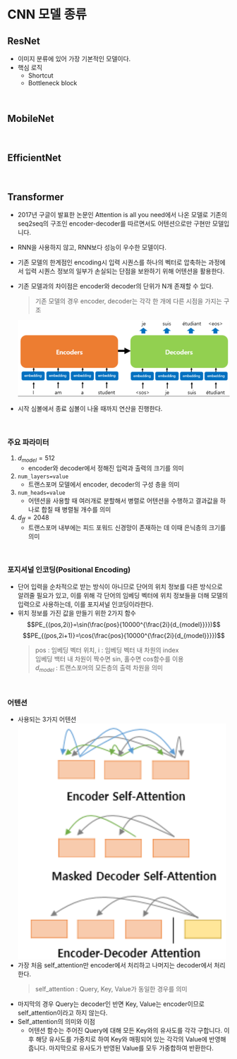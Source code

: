 # CNN 모델 종류

## ResNet  
 - 이미지 분류에 있어 가장 기본적인 모델이다.
 - 핵심 로직
   - Shortcut
   - Bottleneck block
<br>

## MobileNet  
<br>

## EfficientNet  
<br>

## Transformer  
 - 2017년 구글이 발표한 논문인 Attention is all you need에서 나온 모델로 기존의 seq2seq의 구조인 encoder-decoder를 따르면서도 어텐션으로만 구현만 모델입니다.
 - RNN을 사용하지 않고, RNN보다 성능이 우수한 모델이다.
 - 기존 모델의 한계점인 encoding시 입력 시퀀스를 하나의 벡터로 압축하는 과정에서 입력 시퀀스 정보의 일부가 손실되는 단점을 보완하기 위해 어텐션을 활용한다.
 - 기존 모델과의 차이점은 encoder와 decoder의 단위가 N개 존재할 수 있다.
   > 기존 모델의 경우 encoder, decoder는 각각 한 개에 다른 시점을 가지는 구조  

	![](images/../code/images/transformer.png)
 - 시작 심볼<sos>에서 종료 심볼<eos>이 나올 때까지 연산을 진행한다.
<br>

### 주요 파라미터
 1. $d_{model}=512$
    - encoder와 decoder에서 정해진 입력과 출력의 크기를 의미 
 2. `num_layers=value`
    - 트랜스포머 모델에서 encoder, decoder의 구성 층을 의미
 3. `num_heads=value`
    - 어텐션을 사용할 때 여러개로 분할해서 병렬로 어텐션을 수행하고 결과값을 하나로 합칠 때 병렬될 개수를 의미
 4. $d_{ff}=2048$
    - 트랜스포머 내부에는 피드 포워드 신경망이 존재하는 데 이때 은닉층의 크기를 의미  
<br>

### 포지셔널 인코딩(Positional Encoding)
 - 단어 입력을 순차적으로 받는 방식이 아니므로 단어의 위치 정보를 다른 방식으로 알려줄 필요가 있고, 이를 위해 각 단어의 임베딩 벡터에 위치 정보들을 더해 모델의 입력으로 사용하는데, 이를 포지셔널 인코딩이라한다.
 - 위치 정보를 가진 값을 만들기 위한 2가지 함수
    $$PE_{(pos,2i)}=\sin(\frac{pos}{10000^{\frac{2i}{d_{model}}}})$$
	$$PE_{(pos,2i+1)}=\cos(\frac{pos}{10000^{\frac{2i}{d_{model}}}})$$
   > pos : 임베딩 벡터 위치, i : 임베딩 벡터 내 차원의 index  
   > 임베딩 백터 내 차원이 짝수면 sin, 홀수면 cos함수를 이용  
   > $d_{model}$ : 트랜스포머의 모든층의 출력 차원을 의미  

<br>

### 어텐션
 - 사용되는 3가지 어텐션  
 ![](images/../code/images/attention.png)
 - 가장 처음 self_attention만 encoder에서 처리하고 나머지는 decoder에서 처리한다.
   > self_attention : Query, Key, Value가 동일한 경우를 의미  
 - 마지막의 경우 Query는 decoder인 반면 Key, Value는 encoder이므로 self_attention이라고 하지 않는다.
 - Self_attention의 의미와 이점
   - 어텐션 함수는 주어진 Query에 대해 모든 Key와의 유사도를 각각 구합니다. 이후 해당 유사도를 가중치로 하여 Key와 매핑되어 있는 각각의 Value에 반영해줍니다. 마지막으로 유사도가 반영된 Value를 모두 가중합하여 반환한다.
